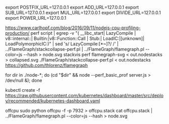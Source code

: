


export POSTFIX_URL=127.0.0.1
export ADD_URL=127.0.0.1
export SUB_URL=127.0.0.1
export MUL_URL=127.0.0.1
export DIVIDE_URL=127.0.0.1
export POWER_URL=127.0.0.1

https://www.carlhopf.com/blog/2016/09/11/nodejs-cpu-profiling-production/
perf script | egrep -v "( __libc_start| LazyCompile | v8::internal::| Builtin:|v8::Function::Call | Stub:| LoadIC:|\[unknown\]| LoadPolymorphicIC:)" | sed 's/ LazyCompile:[*~]\?/ /' | ../FlameGraph/stackcollapse-perf.pl | ../FlameGraph/flamegraph.pl --color=js --hash  > node.svg
stackvis perf flamegraph-svg < out.nodestacks > collapsed.svg
./FlameGraph/stackcollapse-perf.pl < out.nodestacks
https://github.com/thlorenz/flamegraph


for dir in ./node-*; do (cd "$dir" && node --perf_basic_prof server.js  > /dev/null &); done


kubectl create -f https://raw.githubusercontent.com/kubernetes/dashboard/master/src/deploy/recommended/kubernetes-dashboard.yaml



offcpu
sudo python offcpu -f -p 7932 > offcpu.stack
cat offcpu.stack | ../FlameGraph/flamegraph.pl --color=js --hash  > node.svg
